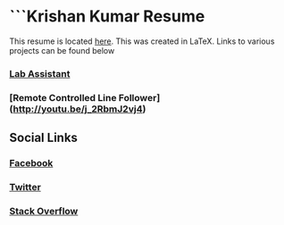 # ```Krishan Kumar Resume

This resume is located [here](https://github.com/kanhaji/Krishan_Kumar_Resume).
This was created in LaTeX.
Links to various projects can be found below

### [Lab Assistant](http://youtu.be/j_2RbmJ2vj4)

### [Remote Controlled Line Follower] (http://youtu.be/j_2RbmJ2vj4)

## Social Links

### [Facebook](https://www.facebook.com/krishan.kk.r4)
### [Twitter](http://twitter.com/krisshh_uchiha)
### [Stack Overflow](https://stackoverflow.com/users/8543493/kanha-ji)
